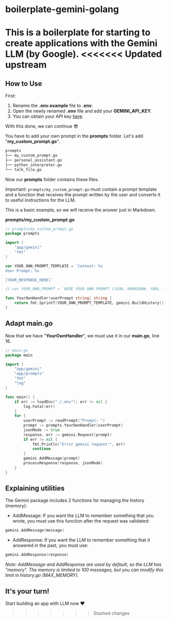# boilerplate-gemini-golang
This is a boilerplate for starting to create applications with the Gemini LLM (by Google).
<<<<<<< Updated upstream
=======

## How to Use
First:
1. Rename the **.env.example** file to **.env**.
2. Open the newly renamed **.env** file and add your **GEMINI_API_KEY**.
3. You can obtain your API key [here](https://aistudio.google.com/app/apikey).

With this done, we can continue 😎

You have to add your own prompt in the **prompts** folder. Let's add "**my_custom_prompt.go**". 


```sh
prompts
├── my_custom_prompt.go
├── personal_assistant.go
├── python_interpreter.go
└── talk_file.go
```

Now our **prompts** folder contains these files.

Important: `prompts/my_custom_prompt.go` must contain a prompt template and a function that receives the prompt written by the user and converts it to useful instructions for the LLM.

This is a basic example, so we will receive the answer just in Markdown.

**prompts/my_custom_prompt.go**
```go
// prompts/my_custom_prompt.go
package prompts

import (
	"app/gemini"
	"fmt"
)

var YOUR_OWN_PROMPT_TEMPLATE = `Context: %s
User Prompt: %s

[YOUR_RESPONSE_HERE]`

// var YOUR_OWN_PROMPT = `HERE YOUR OWN PROMPT (JSON, MARKDOWN, YAML, ...)`

func YourOwnHandler(userPrompt string) string {
	return fmt.Sprintf(YOUR_OWN_PROMPT_TEMPLATE, gemini.BuildHistory(), userPrompt)
}
```

## Adapt main.go
Now that we have "**YourOwnHandler**", we must use it in our **main.go**, line 16.

```go
// main.go
package main

import (
	"app/gemini"
	"app/prompts"
	"fmt"
	"log"
)

func main() {
	if err := loadEnv("./.env"); err != nil {
		log.Fatal(err)
	}
	for {
		userPrompt := readPrompt("Prompt: ")
		prompt := prompts.YourOwnHandler(userPrompt)
		jsonMode := true
		response, err := gemini.Request(prompt)
		if err != nil {
			fmt.Println("Error gemini request:", err)
			continue
		}
		gemini.AddMessage(prompt)
		processResponse(response, jsonMode)
	}
}
```

## Explaining utilities
The Gemini package includes 2 functions for managing the history (memory):

- AddMessage: If you want the LLM to remember something that you wrote, you must use this function after the request was validated:
```go
gemini.AddMessage(message)
```
- AddResponse: If you want the LLM to remember something that it answered in the past, you must use:
```go
gemini.AddResponse(response)
```

_Note: AddMessage and AddResponse are used by default, so the LLM has "memory". The memory is limited to 100 messages, but you can modify this limit in history.go (MAX_MEMORY)._

## It's your turn!
Start building an app with LLM now ❤️
>>>>>>> Stashed changes
